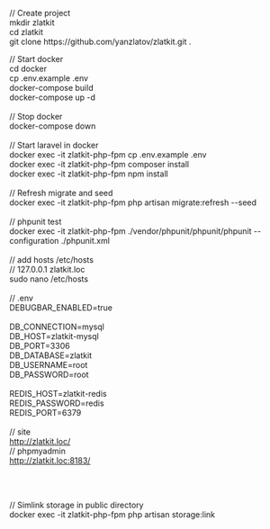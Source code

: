 <!DOCTYPE html>
<html>
<head>
</head>
<body>
<p>
// Create project<br />
mkdir zlatkit<br />
cd zlatkit<br />
git clone https://github.com/yanzlatov/zlatkit.git .<br />

// Start docker<br />
cd docker<br />
cp .env.example .env<br />
docker-compose build<br />
docker-compose up -d<br />
<br />
// Stop docker<br />
docker-compose down<br />
<br />
// Start laravel in docker<br />
docker exec -it zlatkit-php-fpm cp .env.example .env<br />
docker exec -it zlatkit-php-fpm composer install<br />
docker exec -it zlatkit-php-fpm npm install<br />
<br />
// Refresh migrate and seed<br />
docker exec -it zlatkit-php-fpm php artisan migrate:refresh --seed<br />
<br />
// phpunit test<br />
docker exec -it zlatkit-php-fpm ./vendor/phpunit/phpunit/phpunit --configuration ./phpunit.xml<br />
<br />
// add hosts /etc/hosts<br />
// 127.0.0.1       zlatkit.loc<br />
sudo nano /etc/hosts<br />
<br />
// .env<br />
DEBUGBAR_ENABLED=true<br />
<br />
DB_CONNECTION=mysql<br />
DB_HOST=zlatkit-mysql<br />
DB_PORT=3306<br />
DB_DATABASE=zlatkit<br />
DB_USERNAME=root<br />
DB_PASSWORD=root<br />
<br />
REDIS_HOST=zlatkit-redis<br />
REDIS_PASSWORD=redis<br />
REDIS_PORT=6379 <br />
<br />
// site<br />
<a href="http://zlatkit.loc/" aria-invalid="true">http://zlatkit.loc/</a><br />
// phpmyadmin<br />
<a href="http://zlatkit.loc:8183/" aria-invalid="true">http://zlatkit.loc:8183/</a></p>
<p style="text-align: center;"><br />
<br />

// Simlink storage in public directory<br />
docker exec -it zlatkit-php-fpm php artisan storage:link<br />
</p>
</body>
</html>
